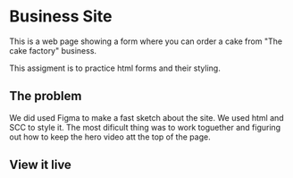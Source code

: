 # Business Site

This is a web page showing a form where you can order a cake from "The cake factory" business.

This assigment is to practice html forms and their styling.

## The problem

We did used Figma to make a fast sketch about the site. We used html and SCC to style it. The most dificult thing was to work toguether and figuring out how to keep the hero video att the top of the page.

## View it live
